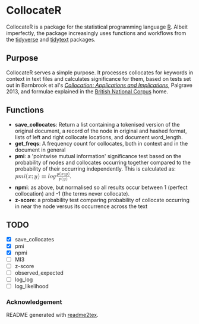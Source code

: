 # CollocateR

CollocateR is a package for the statistical programming language [R](https://www.r-project.org/).
Albeit imperfectly, the package increasingly uses functions and workflows from the [tidyverse](http://tidyverse.org/) and [tidytext](http://tidytextmining.com/) packages.

## Purpose

CollocateR serves a simple purpose. It processes collocates for keywords in context in text files and calculates significance for them, based on tests set out in Barnbrook et al's [_Collocation: Applications and Implications_](https://www.palgrave.com/gb/book/9781403946126), Palgrave 2013, and formulae explained in the [British National Corpus](http://rdues.bcu.ac.uk/bncweb/manual/bncwebman-collocation.htm) home.

## Functions

- **save_collocates**: Return a list containing a tokenised version of the original document, a record of the node in original and hashed format, lists of left and right collocate locations, and document word_length.
- **get_freqs**: A frequency count for collocates, both in context and in the document in general
- **pmi**: a 'pointwise mutual information' significance test based on the probability of nodes and collocates occurring together compared to the probability of their occurring independently. This is calculated as: <img src="https://github.com/cokelly/collocateR/blob/beta/svgs/46a5443dfbf0abe15dc3d4478ed8253d.png?invert_in_darkmode" align=middle width=146.96418pt height=33.14091pt/>.
- **npmi**: as above, but normalised so all results occur between 1 (perfect collocation) and -1 (the terms never collocate).
- **z-score**: a probability test comparing probability of collocate occurring in near the node versus its occurrence across the text

## TODO

- [x] save_collocates
- [x] pmi
- [x] npmi
- [ ] MI3
- [ ] z-score
- [ ] observed_expected
- [ ] log_log
- [ ] log_likelihood

### Acknowledgement

README generated with [readme2tex](https://github.com/leegao/readme2tex).
